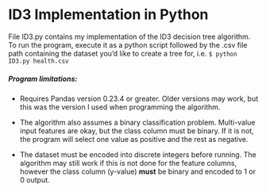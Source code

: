 # ID3 Implementation in Python
File ID3.py contains my implementation of the ID3 decision tree algorithm. To run the program, execute it as a python script followed by the .csv file path containing the dataset you’d like to create a tree for, i.e. `$ python ID3.py health.csv`

##### Program limitations:
- Requires Pandas version 0.23.4 or greater. Older versions may work, but this was the version I used when programming the algorithm.

- The algorithm also assumes a binary classification problem. Multi-value input features are okay, but the class column must be binary. If it is not, the program will select one value as positive and the rest as negative.

- The dataset must be encoded into discrete integers before running. The algorithm may still work if this is not done for the feature columns, however the class column (y-value) **must** be binary and encoded to 1 or 0 output.

